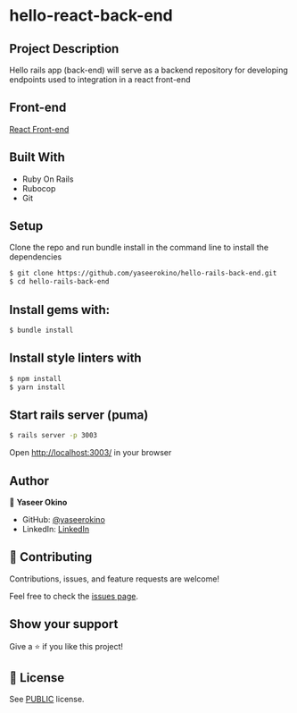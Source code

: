 # hello-react-back-end

## Project Description

Hello rails app (back-end) will serve as a backend repository for developing endpoints used to integration in a react front-end

## Front-end
[React Front-end](https://github.com/yaseerokino/hello-react-front-end.git)

## Built With

- Ruby On Rails
- Rubocop
- Git

## Setup
Clone the repo and run bundle install in the command line to install the dependencies

```bash
$ git clone https://github.com/yaseerokino/hello-rails-back-end.git
$ cd hello-rails-back-end
```

## Install gems with:

```bash
$ bundle install
```

## Install style linters with
```bash
$ npm install
$ yarn install
```

## Start rails server (puma)

```bash
$ rails server -p 3003
```

Open [http://localhost:3003/](http://localhost:3003/) in your browser


## Author

👤 **Yaseer Okino**

- GitHub: [@yaseerokino](https://github.com/yaseerokino)
- LinkedIn: [LinkedIn](https://linkedin.com/in/yaseerokino)


## 🤝 Contributing

Contributions, issues, and feature requests are welcome!

Feel free to check the [issues page](../../issues/).

## Show your support

Give a ⭐️ if you like this project!



## 📝 License

See [PUBLIC](./LICENSE) license.